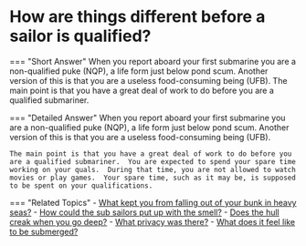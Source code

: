 # How are things different before a sailor is qualified?


=== "Short Answer"
    When you report aboard your first submarine you are a non-qualified puke (NQP), a life form just below pond scum. Another version of this is that you are a useless food-consuming being (UFB). The main point is that you have a great deal of work to do before you are a qualified submariner.

=== "Detailed Answer"
    When you report aboard your first submarine you are a non-qualified puke (NQP), a life form just below pond scum.  Another version of this is that you are a useless food-consuming being (UFB).

    The main point is that you have a great deal of work to do before you are a qualified submariner.  You are expected to spend your spare time working on your quals.  During that time, you are not allowed to watch movies or play games.  Your spare time, such as it may be, is supposed to be spent on your qualifications.

=== "Related Topics"
    - [What kept you from falling out of your bunk in heavy seas?](./what-kept-you-from-falling-out-of-your-bunk-in-heavy-seas.md)
    - [How could the sub sailors put up with the smell?](./how-could-the-sub-sailors-put-up-with-the-smell.md)
    - [Does the hull creak when you go deep?](./does-the-hull-creak-when-you-go-deep.md)
    - [What privacy was there?](./what-privacy-was-there.md)
    - [What does it feel like to be submerged?](./what-does-it-feel-like-to-be-submerged.md)
